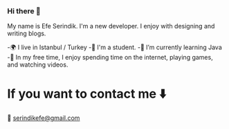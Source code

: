 ### Hi there 👋


My name is Efe Serindik. I'm a new developer. I enjoy with designing and writing blogs.

-🌍 I live in Istanbul / Turkey
-📖 I'm a student.
-🔑 I’m currently learning Java
-🧩 In my free time, I enjoy spending time on the internet, playing games, and watching videos.

# If you want to contact me ⬇️
📧 serindikefe@gmail.com
